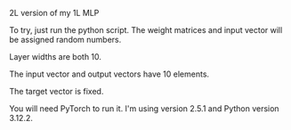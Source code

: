 2L version of my 1L MLP

To try, just run the python script. The weight matrices and input vector will be assigned random numbers.

Layer widths are both 10.

The input vector and output vectors have 10 elements.

The target vector is fixed.

You will need PyTorch to run it. I'm using version 2.5.1 and Python version 3.12.2.
